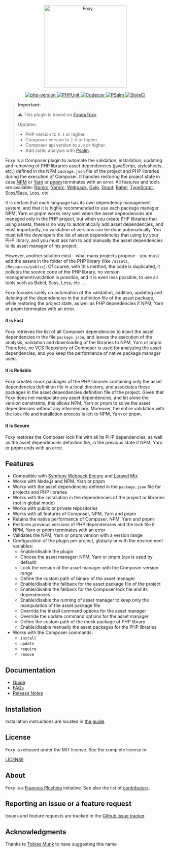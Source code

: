 <p align="center"><a href="https://foxypkg.com" target="_blank">
    <img src="https://foxypkg.com/assets/img/logo.svg" width="260" alt="Foxy">
</a></p>

<p align="center">
    <a href="https://www.php.net/releases/8.1/en.php" target="_blank">
        <img src="https://img.shields.io/badge/PHP-%3E%3D8.1-787CB5" alt="php-version">
    </a>
    <a href="https://github.com/php-forge/foxy/actions/workflows/build.yml" target="_blank">
        <img src="https://github.com/php-forge/foxy/actions/workflows/build.yml/badge.svg" alt="PHPUnit">
    </a> 
    <a href="https://codecov.io/gh/php-forge/foxy" target="_blank">
        <img src="https://codecov.io/gh/php-forge/foxy/branch/main/graph/badge.svg?token=MF0XUGVLYC" alt="Codecov">
    </a>
    <a href="https://github.com/yii2-extensions/asset-bootstrap5/actions/workflows/static.yml" target="_blank">
        <img src="https://github.com/yii2-extensions/asset-bootstrap5/actions/workflows/static.yml/badge.svg" alt="PSalm">
    </a>      
    <a href="https://github.styleci.io/repos/745652761?branch=main" target="_blank">
        <img src="https://github.styleci.io/repos/745652761/shield?branch=main" alt="StyleCI">
    </a>  
</p>

> **Important:**
>
> ⚠ This plugin is based on [Fxpio/Foxy](https://github.com/fxpio/foxy).
> 
> Updates:
>  - PHP version to `8.1` or higher.
>  - Composer version to `2.0` or higher.
>  - Composer api version to `2.0` or higher.
>  - Add static analysis with [Psalm](https://psalm.dev).
>

Foxy is a Composer plugin to automate the validation, installation, updating and removing of PHP libraries
asset dependencies (javaScript, stylesheets, etc.) defined in the NPM `package.json` file of the project and
PHP libraries during the execution of Composer. It handles restoring the project state in case
[NPM](https://www.npmjs.com) or [Yarn](https://yarnpkg.com) or [pnpm](https://pnpm.io) terminates with an error. All features and tools
are available: [Npmrc](https://docs.npmjs.com/files/npmrc), [Yarnrc](https://yarnpkg.com/en/docs/yarnrc),
[Webpack](https://webpack.js.org), [Gulp](https://gulpjs.com), [Grunt](https://gruntjs.com),
[Babel](https://babeljs.io), [TypeScript](https://www.typescriptlang.org), [Scss/Sass](http://sass-lang.com),
[Less](http://lesscss.org), etc.

It is certain that each language has its own dependency management system, and that it is highly recommended to use
each package manager. NPM, Yarn or pnpm works very well when the asset dependencies are managed only in the PHP project,
but when you create PHP libraries that using assets, there is no way to automatically add asset dependencies,
and most importantly, no validation of versions can be done automatically. You must tell the developers
the list of asset dependencies that using by your PHP library, and you must ask him to add manually the asset
dependencies to its asset manager of his project.

However, another solution exist - what many projects propose - you must add the assets in the folder of the
PHP library (like `/assets`, `/Resources/public`). Of course, with this method, the code is duplicated, it
pollutes the source code of the PHP library, no version management/validation is possible, and it is even
less possible, to use all tools such as Babel, Scss, Less, etc ...

Foxy focuses solely on automation of the validation, addition, updating and deleting of the dependencies in
the definition file of the asset package, while restoring the project state, as well as PHP dependencies if
NPM, Yarn or pnpm terminates with an error.

#### It is Fast

Foxy retrieves the list of all Composer dependencies to inject the asset dependencies in the file `package.json`,
and leaves the execution of the analysis, validation and downloading of the libraries to NPM, Yarn or pnpm. Therefore,
no VCS Repository of Composer is used for analyzing the asset dependencies, and you keep the performance
of native package manager used.

#### It is Reliable

Foxy creates mock packages of the PHP libraries containing only the asset dependencies definition file
in a local directory, and associates these packages in the asset dependencies definition file of the
project. Given that Foxy does not manipulate any asset dependencies, and let alone the version constraints,
this allows NPM, Yarn or pnpm to solve the asset dependencies without any intermediary. Moreover, the entire
validation with the lock file and installation process is left to NPM, Yarn or pnpm.

#### It is Secure

Foxy restores the Composer lock file with all its PHP dependencies, as well as the asset dependencies
definition file, in the previous state if NPM, Yarn or pnpm ends with an error.

Features
--------

- Compatible with [Symfony Webpack Encore](http://symfony.com/doc/current/frontend.html)
  and [Laravel Mix](https://laravel.com/docs/master/mix)
- Works with Node.js and NPM, Yarn or pnpm
- Works with the asset dependencies defined in the `package.json` file for projects and PHP libraries
- Works with the installation in the dependencies of the project or libraries (not in global mode)
- Works with public or private repositories
- Works with all features of Composer, NPM, Yarn and pnpm
- Retains the native performance of Composer, NPM, Yarn and pnpm
- Restores previous versions of PHP dependencies and the lock file if NPM, Yarn or pnpm terminates with an error
- Validates the NPM, Yarn or pnpm version with a version range
- Configuration of the plugin per project, globally or with the environment variables:
  - Enable/disable the plugin
  - Choose the asset manager: NPM, Yarn or pnpm (`npm` is used by default)
  - Lock the version of the asset manager with the Composer version range
  - Define the custom path of binary of the asset manager
  - Enable/disable the fallback for the asset package file of the project
  - Enable/disable the fallback for the Composer lock file and its dependencies
  - Enable/disable the running of asset manager to keep only the manipulation of the asset package file
  - Override the install command options for the asset manager
  - Override the update command options for the asset manager
  - Define the custom path of the mock package of PHP library
  - Enable/disable manually the asset packages for the PHP libraries
- Works with the Composer commands:
  - `install`
  - `update`
  - `require`
  - `remove`

Documentation
-------------

- [Guide](Resources/doc/index.md)
- [FAQs](Resources/doc/faqs.md)
- [Release Notes](https://github.com/fxpio/foxy/releases)

Installation
------------

Installation instructions are located in [the guide](Resources/doc/index.md).

License
-------

Foxy is released under the MIT license. See the complete license in:

[LICENSE](LICENSE)

About
-----

Foxy is a [François Pluchino](https://github.com/francoispluchino) initiative.
See also the list of [contributors](https://github.com/fxpio/foxy/contributors).

Reporting an issue or a feature request
---------------------------------------

Issues and feature requests are tracked in the [Github issue tracker](https://github.com/fxpio/foxy/issues).

Acknowledgments
---------------

Thanks to [Tobias Munk](https://github.com/schmunk42) to have suggesting this name
